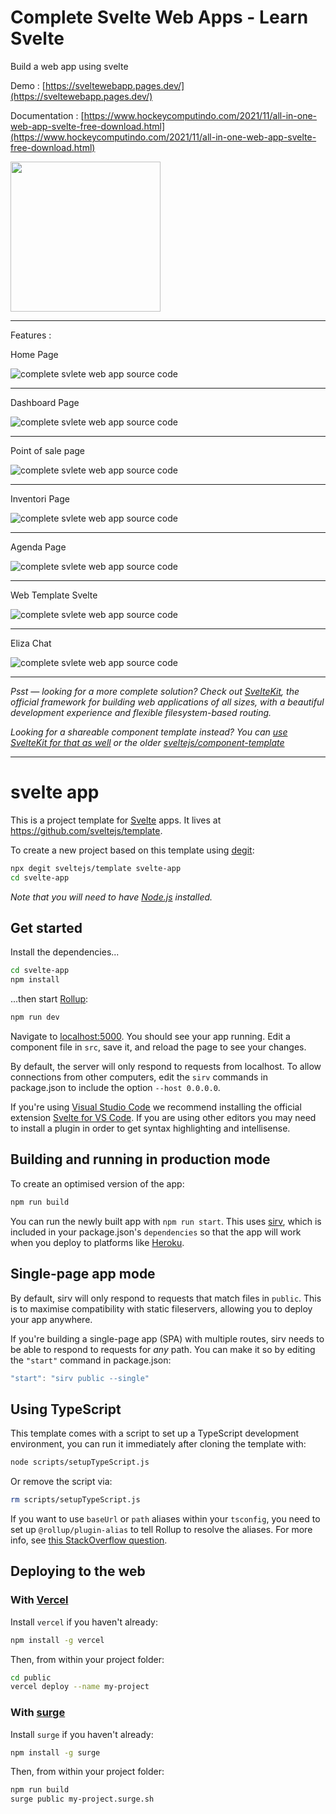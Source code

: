 # Complete Svelte Web Apps - Learn Svelte

Build a web app using svelte

Demo : [https://sveltewebapp.pages.dev/](https://sveltewebapp.pages.dev/)

Documentation : [https://www.hockeycomputindo.com/2021/11/all-in-one-web-app-svelte-free-download.html](https://www.hockeycomputindo.com/2021/11/all-in-one-web-app-svelte-free-download.html)

<a href="https://www.buymeacoffee.com/axcora"><img width="240" src="https://blogger.googleusercontent.com/img/b/R29vZ2xl/AVvXsEgIA9HMwkK8kr7uRwVNxnhXsLQsJHxQQYVSzqCAaK58OpJOiTlzbIX7eEwS_VpJ3oEG-xrmVEl2WKqGvB_o-KjyBGTbbjFHM_bN2Jce9g3FTnt2ZJViwcvB9DHPOKPEMCl7jTQRVWKPw_ETloH7_CK8Xr09SSNNx22xnfGjViwdEsGtR-yGrLmr-JUGHA/s1090/bmc-button.png"/></a>

------------------------------------

Features :

Home Page 

![complete svlete web app source code](https://1.bp.blogspot.com/-25Zw_mviaNE/YYf86uy8FvI/AAAAAAAARpo/TvnMTv7uIfgii-UvJj0Bq4E82qtwoY66wCLcBGAsYHQ/s1024/free%2Bdownload%2Bsvelte%2Bsource%2Bcode%2Bfull%2Bonline%2Bweb%2Bapp%2B%25281%2529.jpg)


------------------------------------

Dashboard Page

![complete svlete web app source code](https://1.bp.blogspot.com/-N98kP1RYcD4/YYf86iO7xvI/AAAAAAAARps/TD-evvNOadMwwd3B6tI1CxE6TNWXnNR4gCLcBGAsYHQ/s1024/free%2Bdownload%2Bsvelte%2Bsource%2Bcode%2Bfull%2Bonline%2Bweb%2Bapp%2B%25282%2529.jpg)


------------------------------------

Point of sale page

![complete svlete web app source code](https://1.bp.blogspot.com/-KGlon1VO0uM/YYf88LJ4DfI/AAAAAAAARp8/t4rjDP7c390xQbZU0ntLntpBmeuPEQ2lQCLcBGAsYHQ/s1024/free%2Bdownload%2Bsvelte%2Bsource%2Bcode%2Bfull%2Bonline%2Bweb%2Bapp%2B%25286%2529.jpg)


------------------------------------

Inventori Page

![complete svlete web app source code](https://1.bp.blogspot.com/-W9dRlZT11fA/YYf88gMufeI/AAAAAAAARqA/gE4_2TlDiksqLqyeLIdBpj-n_crfqlRFQCLcBGAsYHQ/s1024/free%2Bdownload%2Bsvelte%2Bsource%2Bcode%2Bfull%2Bonline%2Bweb%2Bapp%2B%25287%2529.jpg)


------------------------------------

Agenda Page

![complete svlete web app source code](https://1.bp.blogspot.com/-nADPiWOcnf8/YYf87jMYzaI/AAAAAAAARp0/LBBGKm4bNE0yOsXekXDXrRGoqznJ7cixwCLcBGAsYHQ/s1024/free%2Bdownload%2Bsvelte%2Bsource%2Bcode%2Bfull%2Bonline%2Bweb%2Bapp%2B%25284%2529.jpg)

------------------------------------

Web Template Svelte

![complete svlete web app source code](https://1.bp.blogspot.com/-8rfMig_mAqA/YYf86_TQ37I/AAAAAAAARpw/S4TPBLkwa_QMljurIY9-aEqWMC-BKAb8wCLcBGAsYHQ/s1024/free%2Bdownload%2Bsvelte%2Bsource%2Bcode%2Bfull%2Bonline%2Bweb%2Bapp%2B%25283%2529.jpg)

------------------------------------

Eliza Chat

![complete svlete web app source code](https://1.bp.blogspot.com/-CUU2Qy6LbGA/YYf871rrljI/AAAAAAAARp4/hJxY-wVyOf4-U1WWqEKwaaNsMP3otaTgQCLcBGAsYHQ/s1024/free%2Bdownload%2Bsvelte%2Bsource%2Bcode%2Bfull%2Bonline%2Bweb%2Bapp%2B%25285%2529.jpg)

------------------------------------

*Psst — looking for a more complete solution? Check out [SvelteKit](https://kit.svelte.dev), the official framework for building web applications of all sizes, with a beautiful development experience and flexible filesystem-based routing.*

*Looking for a shareable component template instead? You can [use SvelteKit for that as well](https://kit.svelte.dev/docs#packaging) or the older [sveltejs/component-template](https://github.com/sveltejs/component-template)*

---

# svelte app

This is a project template for [Svelte](https://svelte.dev) apps. It lives at https://github.com/sveltejs/template.

To create a new project based on this template using [degit](https://github.com/Rich-Harris/degit):

```bash
npx degit sveltejs/template svelte-app
cd svelte-app
```

*Note that you will need to have [Node.js](https://nodejs.org) installed.*


## Get started

Install the dependencies...

```bash
cd svelte-app
npm install
```

...then start [Rollup](https://rollupjs.org):

```bash
npm run dev
```

Navigate to [localhost:5000](http://localhost:5000). You should see your app running. Edit a component file in `src`, save it, and reload the page to see your changes.

By default, the server will only respond to requests from localhost. To allow connections from other computers, edit the `sirv` commands in package.json to include the option `--host 0.0.0.0`.

If you're using [Visual Studio Code](https://code.visualstudio.com/) we recommend installing the official extension [Svelte for VS Code](https://marketplace.visualstudio.com/items?itemName=svelte.svelte-vscode). If you are using other editors you may need to install a plugin in order to get syntax highlighting and intellisense.

## Building and running in production mode

To create an optimised version of the app:

```bash
npm run build
```

You can run the newly built app with `npm run start`. This uses [sirv](https://github.com/lukeed/sirv), which is included in your package.json's `dependencies` so that the app will work when you deploy to platforms like [Heroku](https://heroku.com).


## Single-page app mode

By default, sirv will only respond to requests that match files in `public`. This is to maximise compatibility with static fileservers, allowing you to deploy your app anywhere.

If you're building a single-page app (SPA) with multiple routes, sirv needs to be able to respond to requests for *any* path. You can make it so by editing the `"start"` command in package.json:

```js
"start": "sirv public --single"
```

## Using TypeScript

This template comes with a script to set up a TypeScript development environment, you can run it immediately after cloning the template with:

```bash
node scripts/setupTypeScript.js
```

Or remove the script via:

```bash
rm scripts/setupTypeScript.js
```

If you want to use `baseUrl` or `path` aliases within your `tsconfig`, you need to set up `@rollup/plugin-alias` to tell Rollup to resolve the aliases. For more info, see [this StackOverflow question](https://stackoverflow.com/questions/63427935/setup-tsconfig-path-in-svelte).

## Deploying to the web

### With [Vercel](https://vercel.com)

Install `vercel` if you haven't already:

```bash
npm install -g vercel
```

Then, from within your project folder:

```bash
cd public
vercel deploy --name my-project
```

### With [surge](https://surge.sh/)

Install `surge` if you haven't already:

```bash
npm install -g surge
```

Then, from within your project folder:

```bash
npm run build
surge public my-project.surge.sh
```



